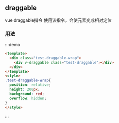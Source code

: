 ## draggable

vue draggable指令
使用该指令，会使元素变成相对定位

### 用法

:::demo

```html
<template>
  <div class="test-draggable-wrap">
    <div v-draggable class="test-draggable"></div>
  </div>
</template>
<style>
.test-draggable-wrap{
  position: relative;
  height: 200px;
  background: red;
  overflow: hidden;
}
</style>
```

:::

